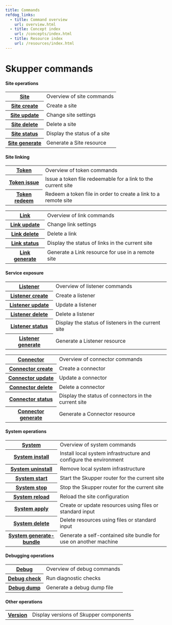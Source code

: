 ```yaml
---
title: Commands
refdog_links:
  - title: Command overview
    url: overview.html
  - title: Concept index
    url: /concepts/index.html
  - title: Resource index
    url: /resources/index.html
---
```


# Skupper commands

#### Site operations

<table class="objects">
<tr><th><a href="{{site.prefix}}/commands/site/index.html">Site</a></th><td>Overview of site commands</td></tr>
<tr><th><a href="{{site.prefix}}/commands/site/create.html">Site create</a></th><td>Create a site</td></tr>
<tr><th><a href="{{site.prefix}}/commands/site/update.html">Site update</a></th><td>Change site settings</td></tr>
<tr><th><a href="{{site.prefix}}/commands/site/delete.html">Site delete</a></th><td>Delete a site</td></tr>
<tr><th><a href="{{site.prefix}}/commands/site/status.html">Site status</a></th><td>Display the status of a site</td></tr>
<tr><th><a href="{{site.prefix}}/commands/site/generate.html">Site generate</a></th><td>Generate a Site resource</td></tr>
</table>


#### Site linking

<table class="objects">
<tr><th><a href="{{site.prefix}}/commands/token/index.html">Token</a></th><td>Overview of token commands</td></tr>
<tr><th><a href="{{site.prefix}}/commands/token/issue.html">Token issue</a></th><td>Issue a token file redeemable for a link to the current site</td></tr>
<tr><th><a href="{{site.prefix}}/commands/token/redeem.html">Token redeem</a></th><td>Redeem a token file in order to create a link to a remote site</td></tr>
</table>

<table class="objects">
<tr><th><a href="{{site.prefix}}/commands/link/index.html">Link</a></th><td>Overview of link commands</td></tr>
<tr><th><a href="{{site.prefix}}/commands/link/update.html">Link update</a></th><td>Change link settings</td></tr>
<tr><th><a href="{{site.prefix}}/commands/link/delete.html">Link delete</a></th><td>Delete a link</td></tr>
<tr><th><a href="{{site.prefix}}/commands/link/status.html">Link status</a></th><td>Display the status of links in the current site</td></tr>
<tr><th><a href="{{site.prefix}}/commands/link/generate.html">Link generate</a></th><td>Generate a Link resource for use in a remote site</td></tr>
</table>


#### Service exposure

<table class="objects">
<tr><th><a href="{{site.prefix}}/commands/listener/index.html">Listener</a></th><td>Overview of listener commands</td></tr>
<tr><th><a href="{{site.prefix}}/commands/listener/create.html">Listener create</a></th><td>Create a listener</td></tr>
<tr><th><a href="{{site.prefix}}/commands/listener/update.html">Listener update</a></th><td>Update a listener</td></tr>
<tr><th><a href="{{site.prefix}}/commands/listener/delete.html">Listener delete</a></th><td>Delete a listener</td></tr>
<tr><th><a href="{{site.prefix}}/commands/listener/status.html">Listener status</a></th><td>Display the status of listeners in the current site</td></tr>
<tr><th><a href="{{site.prefix}}/commands/listener/generate.html">Listener generate</a></th><td>Generate a Listener resource</td></tr>
</table>

<table class="objects">
<tr><th><a href="{{site.prefix}}/commands/connector/index.html">Connector</a></th><td>Overview of connector commands</td></tr>
<tr><th><a href="{{site.prefix}}/commands/connector/create.html">Connector create</a></th><td>Create a connector</td></tr>
<tr><th><a href="{{site.prefix}}/commands/connector/update.html">Connector update</a></th><td>Update a connector</td></tr>
<tr><th><a href="{{site.prefix}}/commands/connector/delete.html">Connector delete</a></th><td>Delete a connector</td></tr>
<tr><th><a href="{{site.prefix}}/commands/connector/status.html">Connector status</a></th><td>Display the status of connectors in the current site</td></tr>
<tr><th><a href="{{site.prefix}}/commands/connector/generate.html">Connector generate</a></th><td>Generate a Connector resource</td></tr>
</table>


#### System operations

<table class="objects">
<tr><th><a href="{{site.prefix}}/commands/system/index.html">System</a></th><td>Overview of system commands</td></tr>
<tr><th><a href="{{site.prefix}}/commands/system/install.html">System install</a></th><td>Install local system infrastructure and configure the environment</td></tr>
<tr><th><a href="{{site.prefix}}/commands/system/uninstall.html">System uninstall</a></th><td>Remove local system infrastructure</td></tr>
<tr><th><a href="{{site.prefix}}/commands/system/start.html">System start</a></th><td>Start the Skupper router for the current site</td></tr>
<tr><th><a href="{{site.prefix}}/commands/system/stop.html">System stop</a></th><td>Stop the Skupper router for the current site</td></tr>
<tr><th><a href="{{site.prefix}}/commands/system/reload.html">System reload</a></th><td>Reload the site configuration</td></tr>
<tr><th><a href="{{site.prefix}}/commands/system/apply.html">System apply</a></th><td>Create or update resources using files or standard input</td></tr>
<tr><th><a href="{{site.prefix}}/commands/system/delete.html">System delete</a></th><td>Delete resources using files or standard input</td></tr>
<tr><th><a href="{{site.prefix}}/commands/system/generate-bundle.html">System generate-bundle</a></th><td>Generate a self-contained site bundle for use on another machine</td></tr>
</table>


#### Debugging operations

<table class="objects">
<tr><th><a href="{{site.prefix}}/commands/debug/index.html">Debug</a></th><td>Overview of debug commands</td></tr>
<tr><th><a href="{{site.prefix}}/commands/debug/check.html">Debug check</a></th><td>Run diagnostic checks</td></tr>
<tr><th><a href="{{site.prefix}}/commands/debug/dump.html">Debug dump</a></th><td>Generate a debug dump file</td></tr>
</table>


#### Other operations

<table class="objects">
<tr><th><a href="{{site.prefix}}/commands/version.html">Version</a></th><td>Display versions of Skupper components</td></tr>
</table>


